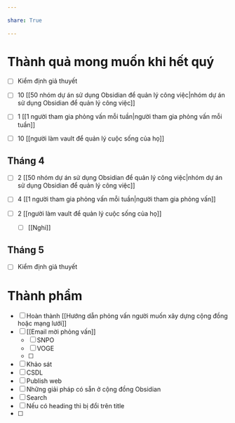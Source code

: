 ---  
share: True  
---  
# Thành quả mong muốn khi hết quý  
- [ ] Kiểm định giả thuyết  
- [ ]  10 [[50 nhóm dự án sử dụng Obsidian để quản lý công việc|nhóm dự án sử dụng Obsidian để quản lý công việc]]  
- [ ] 1 [[1 người tham gia phỏng vấn mỗi tuần|người tham gia phỏng vấn mỗi tuần]]  
- [ ] 10 [[người làm vault để quản lý cuộc sống của họ]]  
  
## Tháng 4  
- [ ]  2 [[50 nhóm dự án sử dụng Obsidian để quản lý công việc|nhóm dự án sử dụng Obsidian để quản lý công việc]]  
- [ ] 4 [[1 người tham gia phỏng vấn mỗi tuần|người tham gia phỏng vấn]]  
- [ ] 2 [[người làm vault để quản lý cuộc sống của họ]]  
	- [ ] [[Nghi]]  
  
## Tháng 5  
- [ ] Kiểm định giả thuyết  
  
# Thành phẩm  
- [ ] Hoàn thành [[Hướng dẫn phỏng vấn người muốn xây dựng cộng đồng hoặc mạng lưới]]  
- [ ] [[Email mời phỏng vấn]]  
    - [ ] SNPO  
    - [ ] VOGE  
    - [ ]   
- [ ] Khảo sát  
- [ ] CSDL  
- [ ] Publish web  
- [ ] Những giải pháp có sẵn ở cộng đồng Obsidian  
- [ ] Search  
- [ ] Nếu có heading thì bị đổi trên title  
- [ ]   
  
